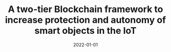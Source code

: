 ---
title: 'A two-tier Blockchain framework to increase protection and autonomy of smart objects in the IoT'
collection: publications
permalink: /publication/2022-01-01-Computer Communications.md
excerpt: 'E. Corradini, S.  Nicolazzo, A.  Nocera, D.  Ursino, L.  Virgili'
date: 2022-01-01
venue: 'Computer Communications'
link: 'https://doi.org/10.1016/j.comcom.2021.10.028'
---